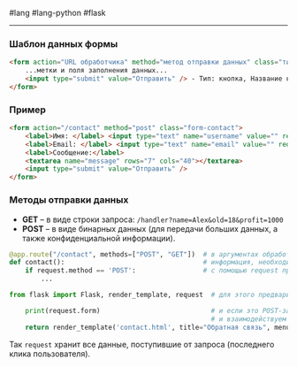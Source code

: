#lang #lang-python #flask

---
### Шаблон данных формы

```html
<form action="URL обработчика" method="метод отправки данных" class="тип формы">
    ...метки и поля заполнения данных...
    <input type="submit" value="Отправить" /> - Тип: кнопка, Название кнопки: Отправить.
</form>
```

### Пример

```html
<form action="/contact" method="post" class="form-contact">
    <label>Имя: </label> <input type="text" name="username" value="" required />
    <label>Email: </label> <input type="text" name="email" value="" required />
    <label>Сообщение:</label>
    <textarea name="message" rows="7" cols="40"></textarea>
    <input type="submit" value="Отправить" />
</form>
```

### Методы отправки данных

- **GET** – в виде строки запроса: `/handler?name=Alex&old=18&profit=1000`
- **POST** – в виде бинарных данных (для передачи больших данных, а также конфиденциальной информации).

```python
@app.route("/contact", methods=["POST", "GET"])  # в аргументах обработчика, которому передается
def contact():                                   # информация, необходимо прописать доступные методы
    if request.method == 'POST':                 # с помощью request проверяем тип запроса (POST-запрос или ссылка)
        ...
```

```python
from flask import Flask, render_template, request  # для этого предварительно импортируем request
```

```python
    print(request.form)                            # и если это POST-запрос, то берем все данные формы (form) 
                                                   # и взаимодействуем с ними на своё усмотрение
    return render_template('contact.html', title="Обратная связь", menu=menu)
```

Так `request` хранит все данные, поступившие от запроса (последнего клика пользователя).
